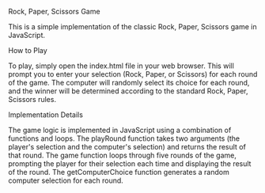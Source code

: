 Rock, Paper, Scissors Game

This is a simple implementation of the classic Rock, Paper, Scissors game in JavaScript.

How to Play

To play, simply open the index.html file in your web browser. This will prompt you to enter your selection (Rock, Paper, or Scissors) for each round of the game. The computer will randomly select its choice for each round, and the winner will be determined according to the standard Rock, Paper, Scissors rules.

Implementation Details

The game logic is implemented in JavaScript using a combination of functions and loops. The playRound function takes two arguments (the player's selection and the computer's selection) and returns the result of that round. The game function loops through five rounds of the game, prompting the player for their selection each time and displaying the result of the round. The getComputerChoice function generates a random computer selection for each round.